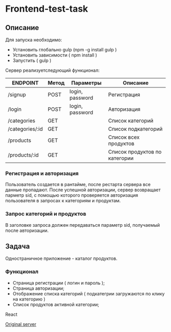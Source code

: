 # Frontend-test-task
## Описание
Для запуска необходимо:
- Установить глобально gulp (npm -g install gulp )
- Установить зависимости ( npm install )
- Запустить ( gulp )

Сервер реализуетследующий функционал:

| ENDPOINT        | Метод | Параметры       | Описание                      |
|-----------------|-------|-----------------|-------------------------------|
| /signup         | POST  | login, password | Регистрация                   |
| /login          | POST  | login, password | Авторизация                   |
| /categories     | GET   |                 | Список категорий              |
| /categories/:id | GET   |                 | Список подкатегорий           |
| /products       | GET   |                 | Список всех продуктов         |
| /products/:id   | GET   |                 | Список продуктов по категории |


### Регистрация и авторизация
Пользователь создается в рантайме, после рестарта сервера все данные пропадают.
После успешной авторизации, сервер возвращает парметр sid, с помощью которого проверяется авторизация
пользователя в запросах к категориям и продуктам.

### Запрос категорий и продуктов
В заголовке запроса должен передаваться параметр sid, получаемый после авторизации.

## Задача
Одностраничное приложение - каталог продуктов.
### Функционал
- Страница регистрации ( логин и пароль );
- Страница авторизации;
- Отображение списка категорий ( подкатегрии загружаются по клику на категорию )
- Список продуктов активной категории;

React

[Original server](https://github.com/Panshin/Frontend-test-task)
